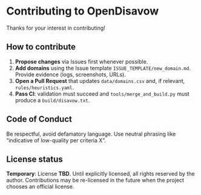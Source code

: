# Contributing to OpenDisavow

Thanks for your interest in contributing!

## How to contribute

1. **Propose changes** via Issues first whenever possible.
2. **Add domains** using the Issue template `ISSUE_TEMPLATE/new_domain.md`. Provide evidence (logs, screenshots, URLs).
3. **Open a Pull Request** that updates `data/domains.csv` and, if relevant, `rules/heuristics.yaml`.
4. **Pass CI**: validation must succeed and `tools/merge_and_build.py` must produce a `build/disavow.txt`.

## Code of Conduct

Be respectful, avoid defamatory language. Use neutral phrasing like “indicative of low-quality per criteria X”.

## License status

**Temporary**: License **TBD**. Until explicitly licensed, all rights reserved by the author.
Contributions may be re-licensed in the future when the project chooses an official license.
